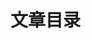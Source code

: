 # 文章目录

<!-- @include: ./js/list.md -->

<!-- @include: ./css/list.md -->

<!-- @include: ./html/list.md -->

<!-- @include: ./nginx/list.md -->
